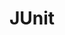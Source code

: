 ---
layout: tag-blog
title: JUnit
slug: junit
category: framework
menu: false
order: 2
header-img: "/img/junit5-banner.png"
---
